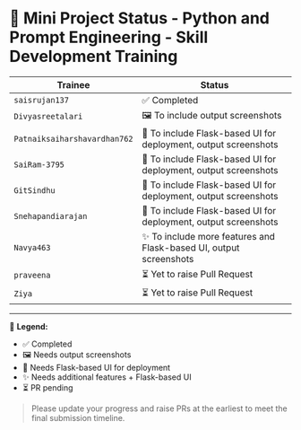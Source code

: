 # 🌟 Mini Project Status - Python and Prompt Engineering - Skill Development Training

| **Trainee**                         | **Status**                                                      |
|----------------------------------------|------------------------------------------------------------------|
| `saisrujan137`                         | ✅ Completed                                                     |
| `Divyasreetalari`                      | 🖼️ To include output screenshots                                 |
| `Patnaiksaiharshavardhan762`          | 🔧 To include Flask-based UI for deployment, output screenshots                      |
| `SaiRam-3795`                          | 🔧 To include Flask-based UI for deployment, output screenshots                      |
| `GitSindhu`                            | 🔧 To include Flask-based UI for deployment, output screenshots                      |
| `Snehapandiarajan`                     | 🔧 To include Flask-based UI for deployment, output screenshots                      |
| `Navya463`                             | ✨ To include more features and Flask-based UI, output screenshots                  |
| `praveena`                             | ⏳ Yet to raise Pull Request                                     |
| `Ziya`                                 | ⏳ Yet to raise Pull Request                                     |

---

📌 **Legend:**

- ✅ Completed  
- 🖼️ Needs output screenshots  
- 🔧 Needs Flask-based UI for deployment  
- ✨ Needs additional features + Flask-based UI  
- ⏳ PR pending

> Please update your progress and raise PRs at the earliest to meet the final submission timeline.
